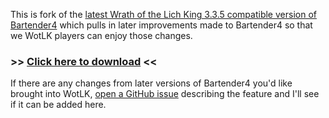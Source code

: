 This is fork of the [latest Wrath of the Lich King 3.3.5 compatible version of Bartender4](https://www.wowace.com/projects/bartender4/files/439962) which pulls in later improvements made to Bartender4 so that we WotLK players can enjoy those changes.

### \>> [Click here to download](https://github.com/stamminator/Bartender4/releases) <<

If there are any changes from later versions of Bartender4 you'd like brought into WotLK, [open a GitHub issue](https://github.com/stamminator/Bartender4/issues) describing the feature and I'll see if it can be added here.